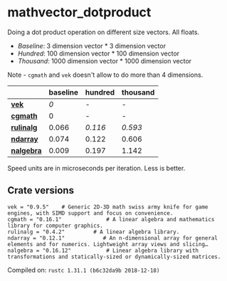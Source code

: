 # mathvector_dotproduct
Doing a dot product operation on different size vectors. All floats.

* *Baseline*: 3 dimension vector * 3 dimension vector
* *Hundred*: 100 dimension vector * 100 dimension vector
* *Thousand*: 1000 dimension vector * 1000 dimension vector

Note - `cgmath` and `vek` doesn't allow to do more than 4 dimensions.

| | baseline | hundred | thousand |
| --- | --- | --- | --- |
| **[vek](https://crates.io/crates/vek)** | *0* | - | - |
| **[cgmath](https://crates.io/crates/cgmath)** | 0 | - | - |
| **[rulinalg](https://crates.io/crates/rulinalg)** | 0.066 | *0.116* | *0.593* |
| **[ndarray](https://crates.io/crates/ndarray)** | 0.074 | 0.122 | 0.606 |
| **[nalgebra](https://crates.io/crates/nalgebra)** | 0.009 | 0.197 | 1.142 |

Speed units are in microseconds per iteration. Less is better.

## Crate versions

    vek = "0.9.5"    # Generic 2D-3D math swiss army knife for game engines, with SIMD support and focus on convenience.
    cgmath = "0.16.1"              # A linear algebra and mathematics library for computer graphics.
    rulinalg = "0.4.2"         # A linear algebra library.
    ndarray = "0.12.1"            # An n-dimensional array for general elements and for numerics. Lightweight array views and slicing…
    nalgebra = "0.16.12"           # Linear algebra library with transformations and statically-sized or dynamically-sized matrices.

Compiled on: `rustc 1.31.1 (b6c32da9b 2018-12-18)`